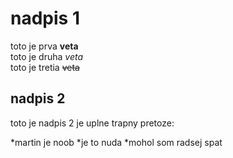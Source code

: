 # nadpis 1
toto je prva **veta** <br>
toto je druha _veta_ <br>
toto je tretia ~~veta~~ 
## nadpis 2
<p> toto je nadpis 2 je uplne trapny pretoze: </p>
 *martin je noob
 *je to nuda
   *mohol som radsej spat 
